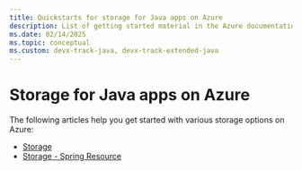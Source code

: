 ```yaml
---
title: Quickstarts for storage for Java apps on Azure
description: List of getting started material in the Azure documentation for storage for Java apps.
ms.date: 02/14/2025 
ms.topic: conceptual
ms.custom: devx-track-java, devx-track-extended-java
---
```


# Storage for Java apps on Azure

The following articles help you get started with various storage options on Azure:

- [Storage](/azure/storage/blobs/storage-quickstart-blobs-java)
- [Storage - Spring Resource](../spring-framework/configure-spring-boot-starter-java-app-with-azure-storage.md)
